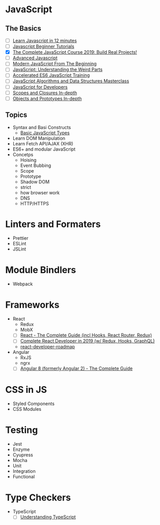 # JavaScript

## The Basics
- [ ] [Learn Javascript in 12 minutes](https://www.youtube.com/watch?v=Ukg_U3CnJWI)
- [ ] [Javascript Beginner Tutorials](https://www.youtube.com/playlist?list=PL41lfR-6DnOrwYi5d824q9-Y6z3JdSgQa)
- [X] [The Complete JavaScript Course 2019: Build Real Projects!](https://www.udemy.com/the-complete-javascript-course/)
- [ ] [Advanced Javascript](https://www.udemy.com/javascript-advanced/)
- [ ] [Modern JavaScript From The Beginning](https://www.udemy.com/modern-javascript-from-the-beginning/)
- [ ] [JavaScript: Understanding the Weird Parts](https://www.udemy.com/understand-javascript/)
- [ ] [Accelerated ES6 JavaScript Training](https://www.udemy.com/es6-bootcamp-next-generation-javascript/)
- [ ] [JavaScript Algorithms and Data Structures Masterclass](https://www.udemy.com/js-algorithms-and-data-structures-masterclass/)
- [ ] [JavaScript for Developers](https://www.youtube.com/watch?v=s6R0VEdoVt4&list=PLqq-6Pq4lTTYFJxC9NLJ7dSTI5Z1WWB6K)
- [ ] [Scopes and Closures In-depth](https://www.youtube.com/watch?v=O312eN5J2bc&list=PLqq-6Pq4lTTZ_LyvzfrndUOkIvOF4y-_c)
- [ ] [Objects and Prototypes In-depth](https://www.youtube.com/watch?v=fBpPfPjxOhc&list=PLqq-6Pq4lTTaflXUL0v3TSm86nodn0c_u)

## Topics
- Syntax and Basi Constructs
  - [Basic JavaScript Types](https://javascript.info/types)
- Learn DOM Manipulation
- Learn Fetch API/AJAX (XHR)
- ES6+ and modular JavaScript
- Concetps
    - Hoising
    - Event Bubbing
    - Scope
    - Prototype
    - Shadow DOM
    - strict
    - how browser work
    - DNS
    - HTTP/HTTPS

# Linters and Formaters
- Prettier
- ESLint
- JSLint

# Module Bindlers
- Webpack

# Frameworks
- React
    - Redux
    - MobX
    - [ ] [React - The Complete Guide (incl Hooks, React Router, Redux)](https://www.udemy.com/react-the-complete-guide-incl-redux/)
    - [ ] [Complete React Developer in 2019 (w/ Redux, Hooks, GraphQL)](https://www.udemy.com/course/complete-react-developer-zero-to-mastery/)
    - [react-developer-roadmap](https://github.com/adam-golab/react-developer-roadmap/blob/master/README.md)
- Angular
    - RxJS
    - ngrx
    - [ ] [Angular 8 (formerly Angular 2) - The Complete Guide](https://www.udemy.com/the-complete-guide-to-angular-2/)

# CSS in JS
- Styled Components
- CSS Modules

# Testing
- Jest
- Enzyme
- Cyupress
- Mocha
- Unit
- Integration
- Functional

# Type Checkers
- TypeScript
    - [ ] [Understanding TypeScript](https://www.udemy.com/course/understanding-typescript/)
